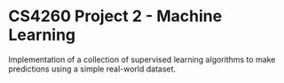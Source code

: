 # CS4260 Project 2 - Machine Learning
Implementation of a collection of supervised learning algorithms to make predictions using a simple real-world dataset.
